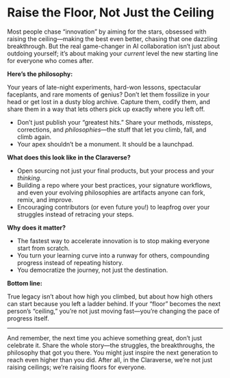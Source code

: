 # Raise the Floor, Not Just the Ceiling

Most people chase “innovation” by aiming for the stars, obsessed with raising the ceiling—making the best even better, chasing that one dazzling breakthrough. But the real game-changer in AI collaboration isn’t just about outdoing yourself; it’s about making your *current* level the new starting line for everyone who comes after.

**Here’s the philosophy:**

Your years of late-night experiments, hard-won lessons, spectacular faceplants, and rare moments of genius? Don’t let them fossilize in your head or get lost in a dusty blog archive. Capture them, codify them, and share them in a way that lets others pick up exactly where you left off.

* Don’t just publish your “greatest hits.” Share your methods, missteps, corrections, and *philosophies*—the stuff that let you climb, fall, and climb again.
* Your apex shouldn’t be a monument. It should be a launchpad.

**What does this look like in the Claraverse?**

* Open sourcing not just your final products, but your process and your *thinking*.
* Building a repo where your best practices, your signature workflows, and even your evolving philosophies are artifacts anyone can fork, remix, and improve.
* Encouraging contributors (or even future you!) to leapfrog over your struggles instead of retracing your steps.

**Why does it matter?**

* The fastest way to accelerate innovation is to stop making everyone start from scratch.
* You turn your learning curve into a runway for others, compounding progress instead of repeating history.
* You democratize the journey, not just the destination.

**Bottom line:**

True legacy isn’t about how high you climbed, but about how high others can start because you left a ladder behind. If your “floor” becomes the next person’s “ceiling,” you’re not just moving fast—you’re changing the pace of progress itself.

---

And remember, the next time you achieve something great, don’t just celebrate it. Share the whole story—the struggles, the breakthroughs, the philosophy that got you there. You might just inspire the next generation to reach even higher than you did. After all, in the Claraverse, we’re not just raising ceilings; we’re raising floors for everyone.
